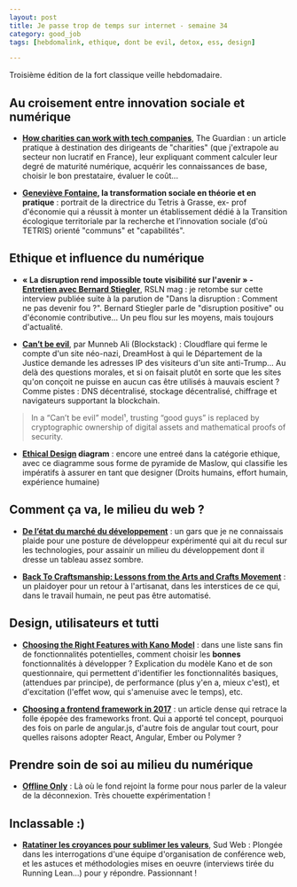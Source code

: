 ```yaml
---
layout: post
title: Je passe trop de temps sur internet - semaine 34
category: good_job
tags: [hebdomalink, ethique, dont be evil, detox, ess, design]

---
```


Troisième édition de la fort classique veille hebdomadaire.

<!--more-->


## Au croisement entre innovation sociale et numérique

- **[How charities can work with tech companies](https://www.theguardian.com/voluntary-sector-network/2017/aug/23/how-charities-can-work-with-tech-companies)**, The Guardian : un article pratique à destination des dirigeants de "charities" (que j'extrapole au secteur non lucratif en France), leur expliquant comment calculer leur degré de maturité numérique, acquérir les connaissances de base, choisir le bon prestataire, évaluer le coût...

- **[Geneviève Fontaine](http://www.lemonde.fr/festival/visuel/2017/08/19/ceuxquifont-genevieve-fontaine-la-transformation-sociale-en-theorie-et-en-pratique_5174084_4415198.html), la transformation sociale en théorie et en pratique** : portrait de la directrice du Tetris à Grasse, ex- prof d'économie qui a réussit à monter un établissement dédié à la Transition écologique territoriale par la recherche et l’innovation sociale (d'où TETRIS) orienté "communs" et "capabilités".


## Ethique et influence du numérique

- **« La disruption rend impossible toute visibilité sur l'avenir » - [Entretien avec Bernard Stiegler](https://rslnmag.fr/cite/disruption-impossible-avenir-entretien-bernard-stiegler)**, RSLN mag : je retombe sur cette interview publiée suite à la parution de "Dans la disruption : Comment ne pas devenir fou ?". Bernard Stiegler parle de "disruption positive" ou d'économie contributive... Un peu flou sur les moyens, mais toujours d'actualité.

- **[Can’t be evil](https://medium.com/@muneeb/cant-be-evil-bc5ec16c6306)**, par Munneb Ali (Blockstack) : Cloudflare qui ferme le compte d'un site néo-nazi, DreamHost à qui le Département de la Justice demande les adresses IP des visiteurs d'un site anti-Trump... Au delà des questions morales, et si on faisait plutôt en sorte que les sites qu'on conçoit ne puisse en aucun cas être utilisés à mauvais escient ? Comme pistes : DNS décentralisé, stockage décentralisé, chiffrage et navigateurs supportant la blockchain.

> In a “Can’t be evil” model¹, trusting “good guys” is replaced by cryptographic ownership of digital assets and mathematical proofs of security.

- **[Ethical Design](https://ind.ie/ethical-design/) diagram** : encore une entreé dans la catégorie ethique, avec ce diagramme sous forme de pyramide de Maslow, qui classifie les impératifs à assurer en tant que designer (Droits humains, effort humain, expérience humaine)


## Comment ça va, le milieu du web ?

- **[De l’état du marché du développement](https://medium.com/arpinum/de-l%C3%A9tat-du-march%C3%A9-du-d%C3%A9veloppement-4187836015a5)** : un gars que je ne connaissais plaide pour une posture de développeur expérimenté qui ait du recul sur les technologies, pour assainir un milieu du développement dont il dresse un tableau assez sombre.

- **[Back To Craftsmanship: Lessons from the Arts and Crafts Movement](https://medium.com/want-more-work/back-to-craftsmanship-lessons-from-the-arts-and-crafts-movement-e1aa5f09ec16)** : un plaidoyer pour un retour à l'artisanat, dans les interstices de ce qui, dans le travail humain, ne peut pas être automatisé.

## Design, utilisateurs et tutti

- **[Choosing the Right Features with Kano Model](https://uxdesign.cc/choosing-the-right-features-with-kano-model-cc0274b6a83)** : dans une liste sans fin de fonctionnalités potentielles, comment choisir les **bonnes** fonctionnalités à développer ? Explication du modèle Kano et de son questionnaire, qui permettent d'identifier les fonctionnalités basiques, (attendues par principe), de performance (plus y'en a, mieux c'est), et d'excitation (l'effet wow, qui s'amenuise avec le temps), etc.

- **[Choosing a frontend framework in 2017](https://medium.com/this-dot-labs/building-modern-web-applications-in-2017-791d2ef2e341?__s=gcqx2xmvbsdz77mdqjqf)** : un article dense qui retrace la folle épopée des frameworks front. Qui a apporté tel concept, pourquoi des fois on parle de angular.js, d'autre fois de angular tout court, pour quelles raisons adopter React, Angular, Ember ou Polymer ?

## Prendre soin de soi au milieu du numérique

- **[Offline Only](https://chris.bolin.co/offline/)** :  Là où le fond rejoint la forme pour nous parler de la valeur de la déconnexion. Très chouette expérimentation !

## Inclassable :)

- **[Ratatiner les croyances pour sublimer les valeurs](https://sudweb.fr/blog/2018/ratatiner-les-croyances-pour-sublimer-les-valeurs)**, Sud Web : Plongée dans les interrogations d'une équipe d'organisation de conférence web, et les astuces et méthodologies mises en oeuvre (interviews tirée du Running Lean...) pour y répondre. Passionnant !
